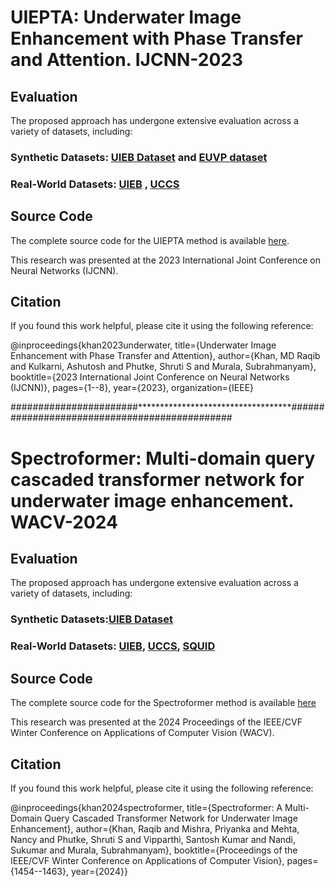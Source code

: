 # UIEPTA: Underwater Image Enhancement with Phase Transfer and Attention. IJCNN-2023

## Evaluation
The proposed approach has undergone extensive evaluation across a variety of datasets, including:

### Synthetic Datasets: [UIEB Dataset](https://li-chongyi.github.io/proj_benchmark.html) and [EUVP dataset](https://drive.google.com/drive/folders/1ZEql33CajGfHHzPe1vFxUFCMcP0YbZb3)
### Real-World Datasets: [UIEB](https://li-chongyi.github.io/proj_benchmark.html) , [UCCS](https://github.com/dlut-dimt/Realworld-Underwater-Image-Enhancement-RUIE-Benchmark)


## Source Code
The complete source code for the UIEPTA method is available [here](https://github.com/Mdraqibkhan/UIEPTA).

This research was presented at the 2023 International Joint Conference on Neural Networks (IJCNN).

## Citation
If you found this work helpful, please cite it using the following reference:

@inproceedings{khan2023underwater, 
  title={Underwater Image Enhancement with Phase Transfer and Attention}, 
  author={Khan, MD Raqib and Kulkarni, Ashutosh and Phutke, Shruti S and Murala, Subrahmanyam}, 
  booktitle={2023 International Joint Conference on Neural Networks (IJCNN)}, 
  pages={1--8}, 
  year={2023}, 
  organization={IEEE}


#######################***********************************##############################################

# Spectroformer: Multi-domain query cascaded transformer network for underwater image enhancement. WACV-2024

## Evaluation
The proposed approach has undergone extensive evaluation across a variety of datasets, including:

### Synthetic Datasets:[UIEB Dataset](https://li-chongyi.github.io/proj_benchmark.html)
### Real-World Datasets: [UIEB](https://li-chongyi.github.io/proj_benchmark.html), [UCCS](https://github.com/dlut-dimt/Realworld-Underwater-Image-Enhancement-RUIE-Benchmark), [SQUID](https://csms.haifa.ac.il/profiles/tTreibitz/datasets/ambient_forwardlooking/index.html) 

## Source Code
The complete source code for the Spectroformer method is available [here](https://github.com/Mdraqibkhan/Spectroformer)

This research was presented at the 2024 Proceedings of the IEEE/CVF Winter Conference on Applications of Computer Vision (WACV).

## Citation
If you found this work helpful, please cite it using the following reference:

@inproceedings{khan2024spectroformer,
  title={Spectroformer: A Multi-Domain Query Cascaded Transformer Network for Underwater Image Enhancement},
  author={Khan, Raqib and Mishra, Priyanka and Mehta, Nancy and Phutke, Shruti S and Vipparthi, Santosh Kumar and Nandi, Sukumar and Murala, Subrahmanyam},
  booktitle={Proceedings of the IEEE/CVF Winter Conference on Applications of Computer Vision},
  pages={1454--1463},
  year={2024}}
